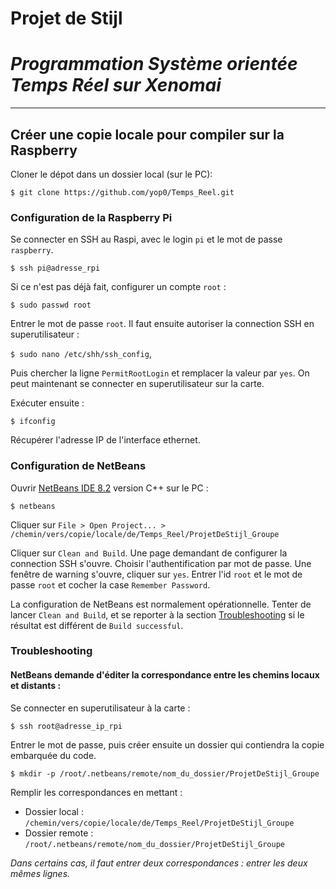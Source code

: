 # Projet de Stijl
# _Programmation Système orientée Temps Réel sur Xenomai_

***

## Créer une copie locale pour compiler sur la Raspberry 
Cloner le dépot dans un dossier local (sur le PC): 

`$ git clone https://github.com/yop0/Temps_Reel.git`

### Configuration de la Raspberry Pi

Se connecter en SSH au Raspi, avec le login `pi` et le mot de passe `raspberry`.

`$ ssh pi@adresse_rpi`

Si ce n'est pas déjà fait, configurer un compte `root` : 

`$ sudo passwd root`

Entrer le mot de passe `root`. Il faut ensuite autoriser la connection SSH en superutilisateur : 

`$ sudo nano /etc/shh/ssh_config`, 

Puis chercher la ligne `PermitRootLogin` et remplacer la valeur par `yes`. On peut maintenant se connecter en superutilisateur sur la carte. 

Exécuter ensuite : 

`$ ifconfig`

Récupérer l'adresse IP de l'interface ethernet. 

### Configuration de NetBeans

Ouvrir [NetBeans IDE 8.2](https://netbeans.org/downloads/) version C++ sur le PC : 

`$ netbeans`

Cliquer sur `File > Open Project... > /chemin/vers/copie/locale/de/Temps_Reel/ProjetDeStijl_Groupe`

Cliquer sur `Clean and Build`. Une page demandant de configurer la connection SSH s'ouvre. Choisir l'authentification par mot de passe. Une fenêtre de warning s'ouvre, cliquer sur `yes`. 
Entrer l'id `root` et le mot de passe `root` et cocher la case `Remember Password`. 

La configuration de NetBeans est normalement opérationnelle. Tenter de lancer `Clean and Build`, et se reporter à la section [Troubleshooting](https://github.com/yop0/Temps_Reel/wiki/Installation-et-configuration#troubleshooting) si le résultat est différent de `Build successful`. 

### Troubleshooting
#### NetBeans demande d'éditer la correspondance entre les chemins locaux et distants :
Se connecter en superutilisateur à la carte : 

`$ ssh root@adresse_ip_rpi`

Entrer le mot de passe, puis créer ensuite un dossier qui contiendra la copie embarquée du code. 

`$ mkdir -p /root/.netbeans/remote/nom_du_dossier/ProjetDeStijl_Groupe` 

Remplir les correspondances en mettant : 
* Dossier local : `/chemin/vers/copie/locale/de/Temps_Reel/ProjetDeStijl_Groupe`
* Dossier remote : `/root/.netbeans/remote/nom_du_dossier/ProjetDeStijl_Groupe`

_Dans certains cas, il faut entrer deux correspondances : entrer les deux mêmes lignes._
